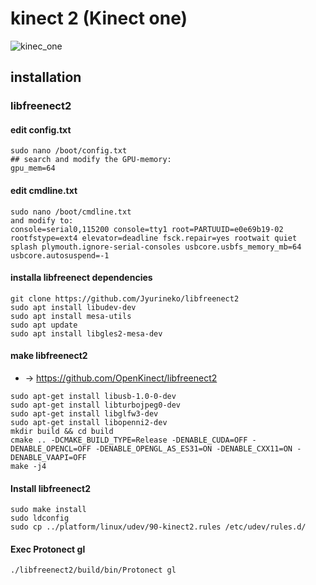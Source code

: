 # kinect 2 (Kinect one)

![kinec_one](https://m.media-amazon.com/images/S/aplus-media/mg/ec801571-863a-4ed2-ab7d-b63600d8143f._SR285,285_.png)



## installation
### libfreenect2

#### edit config.txt
```
sudo nano /boot/config.txt
## search and modify the GPU-memory:
gpu_mem=64
```


#### edit cmdline.txt
```
sudo nano /boot/cmdline.txt
and modify to:
console=serial0,115200 console=tty1 root=PARTUUID=e0e69b19-02 rootfstype=ext4 elevator=deadline fsck.repair=yes rootwait quiet splash plymouth.ignore-serial-consoles usbcore.usbfs_memory_mb=64 usbcore.autosuspend=-1
```


#### installa libfreenect dependencies
```
git clone https://github.com/Jyurineko/libfreenect2
sudo apt install libudev-dev
sudo apt install mesa-utils
sudo apt update
sudo apt install libgles2-mesa-dev
```


#### make libfreenect2
* -> https://github.com/OpenKinect/libfreenect2 

```
sudo apt-get install libusb-1.0-0-dev
sudo apt-get install libturbojpeg0-dev
sudo apt-get install libglfw3-dev
sudo apt-get install libopenni2-dev
mkdir build && cd build
cmake .. -DCMAKE_BUILD_TYPE=Release -DENABLE_CUDA=OFF -DENABLE_OPENCL=OFF -DENABLE_OPENGL_AS_ES31=ON -DENABLE_CXX11=ON -DENABLE_VAAPI=OFF
make -j4
```


#### Install libfreenect2

```
sudo make install
sudo ldconfig
sudo cp ../platform/linux/udev/90-kinect2.rules /etc/udev/rules.d/
```


#### Exec Protonect gl
```
./libfreenect2/build/bin/Protonect gl
```
